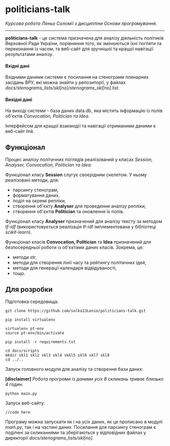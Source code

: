 # politicians-talk
_Курсова робота Леньо Соломії з дисципліни Основи програмування._
___
**politicians-talk** - це система призначена для аналізу діяльність політиків Верховної Ради України, порівняння того, як змінюються їхні погляти та переконання із часом, та веб-сайт для зручнішої та кращої навігації результатами аналізу. 

#### Вхідні дані
Вхідними даними системи є посилання на стенограми пленарних засідань ВРУ, які можна знайти у репозиторії, у файлах _docs/stenograms_lists/skl[no]/stenograms_skl[no].list_.

#### Вихідні дані
На виході системи - база даних data.db, яка містить інформацію із полів об'єктів _Convocation, Politician та Idea_.

Інтерфейсом для кращої взаємодії та навігації отриманими даними є  веб-сайт _*link*_.

Функціонал
--
Процес аналізу політичних поглядів реалізований у класах _Session, Analyser, Convocation, Politician та Idea_.

Функціонал класу **Session** слугує своєрідним скелетом. У ньому реалізовані методи, для:
* парсингу стенограм, 
* форматування даних,
* поділ на окремі репліки,
* створення об'єкту **Analyser** для проведення аналізу репліки,
* створення об'єктів **Politician** та оновлення їх полів.

Функціонал класу **Analyser** призначений для аналізу тексту за методом _tf-idf_ (використовується реалізація tf-idf імплементована у бібліотеці _scikit-learn_).

Функціонал класів **Convocation, Politician** та **Idea** призначений для безпосередньої роботи із об'єктами даних класів. Зокрема, це:
* методи _str_,
* методи для створення лінії часу та рейтингу політичних ідей,
* методи для генерації календаря відвідуваності,
* тощо.

Для розробки
--
Підготовка середовища:
    
    git clone https://github.com/solka13Lenio/politicians-talk.git
    
    pip install virtualenv
    
    virtualenv pt-env
    source pt-env/bin/activate
    
    pip install -r requirements.txt
    
    cd docs/scripts
    mkdir skl1 skl2 skl3 skl4 skkl5 skl6 skl7 skl8
    cd ../..

Запуск головного модуля для аналізу та створення бази даних:

**[disclaimer]** _Робота програми із даними усіх 8 скликань триває близько 4 годин._
    
    python main.py

Запуск веб-сайту:
   
    //code here
    

Програму можна запускати як і на усіх даних, як це прописано в модулі _main.py_, так і на частині даних. Посилання  для парсингу стенограм є поділені за скликаннями та зберігаються у відповідних файлах у директорії _docs/stenograms_lists/skl[no]_.
